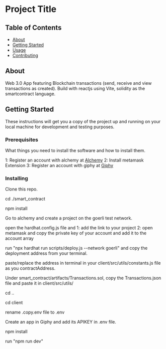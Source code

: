 # Project Title

## Table of Contents

- [About](#about)
- [Getting Started](#getting_started)
- [Usage](#usage)
- [Contributing](../CONTRIBUTING.md)

## About <a name = "about"></a>

Web 3.0 App featuring Blockchain transactions (send, receive and view transactions as created).
Build with reactjs using Vite, solidity as the smartcontract language.

## Getting Started <a name = "getting_started"></a>

These instructions will get you a copy of the project up and running on your local machine for development and testing purposes.

### Prerequisites

What things you need to install the software and how to install them.

1: Register an account with alchemy at <a href="https://www.alchemy.com/">Alchemy</a>
2: Install metamask Extension
3: Register an account with giphy at <a href="https://giphy.com/">Giphy</a>

### Installing

Clone this repo.

cd ./smart_contract

npm install

Go to alchemy and create a project on the goerli test network.

open the hardhat.config.js file and 
    1: add the link to your project <APIKEY>
    2: open metamask and copy the private key of your account and add it to the account array

run "npx hardhat run scripts/deploy.js --network goerli"  and copy the deployment address from your terminal.

paste/replace the address in terminal in your client/src/utils/constants.js file as you contractAddress.

Under smart_contract/artifacts/Transactions.sol, copy the Transactions.json file and paste it in client/src/utils/

cd ..

cd client

rename .copy.env file to .env

Create an app in Giphy and add its APIKEY in .env file. 

npm install

run "npm run dev"
